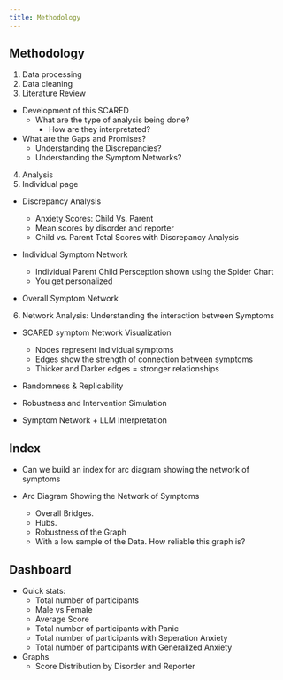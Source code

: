 ```yaml
---
title: Methodology
---
```


## Methodology

1. Data processing
2. Data cleaning
3. Literature Review

- Development of this SCARED
  - What are the type of analysis being done?
    - How are they interpretated?
- What are the Gaps and Promises?
  - Understanding the Discrepancies?
  - Understanding the Symptom Networks?

4. Analysis
5. Individual page

- Discrepancy Analysis
  - Anxiety Scores: Child Vs. Parent
  - Mean scores by disorder and reporter
  - Child vs. Parent Total Scores with Discrepancy Analysis

- Individual Symptom Network
  - Individual Parent Child Persception shown using the Spider Chart
  - You get personalized
- Overall Symptom Network

6. Network Analysis: Understanding the interaction between Symptoms

- SCARED symptom Network Visualization
  - Nodes represent individual symptoms
  - Edges show the strength of connection between symptoms
  - Thicker and Darker edges = stronger relationships

- Randomness & Replicability
- Robustness and Intervention Simulation
- Symptom Network + LLM Interpretation

## Index

- Can we build an index for arc diagram showing the network of symptoms
- Arc Diagram Showing the Network of Symptoms

  - Overall Bridges.
  - Hubs.
  - Robustness of the Graph
  - With a low sample of the Data. How reliable this graph is?

## Dashboard

- Quick stats:
  - Total number of participants
  - Male vs Female
  - Average Score
  - Total number of participants with Panic
  - Total number of participants with Seperation Anxiety
  - Total number of participants with Generalized Anxiety
- Graphs
  - Score Distribution by Disorder and Reporter
